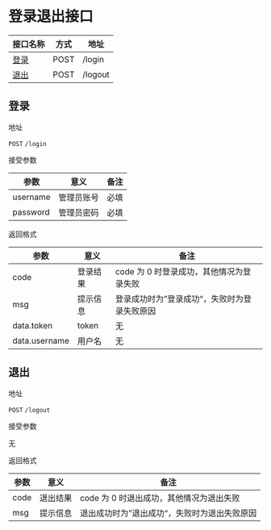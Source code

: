 # 登录退出接口

| 接口名称 | 方式 | 地址 |
| ------ | ------ | ------ |
| [登录](#登录) | POST | /login |
| [退出](#退出) | POST | /logout |

## <span id="登录">登录</span>

地址

`POST` `/login`

接受参数

| 参数 | 意义 | 备注 |
| ------ | ------ | ------ |
| username | 管理员账号 | 必填 |
| password | 管理员密码 | 必填 |

返回格式

| 参数 | 意义 | 备注 |
| ------ | ------ | ------ |
| code | 登录结果 | code 为 0 时登录成功，其他情况为登录失败 |
| msg | 提示信息 | 登录成功时为”登录成功“，失败时为登录失败原因 |
| data.token | token | 无 |
| data.username | 用户名 | 无 |

## <span id="退出">退出</span>

地址

`POST` `/logout`

接受参数

无

返回格式

| 参数 | 意义 | 备注 |
| ------ | ------ | ------ |
| code | 退出结果 | code 为 0 时退出成功，其他情况为退出失败 |
| msg | 提示信息 | 退出成功时为”退出成功“，失败时为退出失败原因 |
